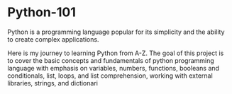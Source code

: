 # Python-101

Python is a  programming language popular for its simplicity and the ability to create complex applications.

Here is my journey to learning Python from A-Z. 
The goal of this project is to cover the basic concepts and fundamentals of python programming language with emphasis on variables, numbers, functions, booleans and conditionals, list, loops, and list comprehension, working with external libraries, strings, and dictionari
